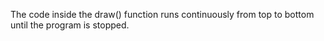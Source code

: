 The code inside the draw() function runs continuously from top to bottom until the program is stopped.
